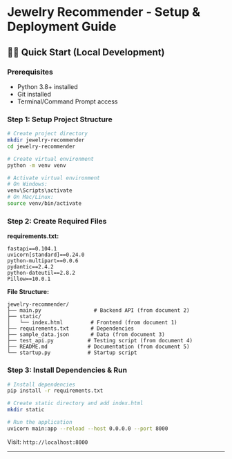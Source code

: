 # Jewelry Recommender - Setup & Deployment Guide

## 🏃‍♂️ Quick Start (Local Development)

### Prerequisites
- Python 3.8+ installed
- Git installed
- Terminal/Command Prompt access

### Step 1: Setup Project Structure
```bash
# Create project directory
mkdir jewelry-recommender
cd jewelry-recommender

# Create virtual environment
python -m venv venv

# Activate virtual environment
# On Windows:
venv\Scripts\activate
# On Mac/Linux:
source venv/bin/activate
```

### Step 2: Create Required Files

**requirements.txt:**
```
fastapi==0.104.1
uvicorn[standard]==0.24.0
python-multipart==0.0.6
pydantic==2.4.2
python-dateutil==2.8.2
Pillow==10.0.1
```

**File Structure:**
```
jewelry-recommender/
├── main.py                 # Backend API (from document 2)
├── static/
│   └── index.html         # Frontend (from document 1)
├── requirements.txt       # Dependencies
├── sample_data.json       # Data (from document 3)
├── test_api.py           # Testing script (from document 4)
├── README.md             # Documentation (from document 5)
└── startup.py            # Startup script
```

### Step 3: Install Dependencies & Run
```bash
# Install dependencies
pip install -r requirements.txt

# Create static directory and add index.html
mkdir static

# Run the application
uvicorn main:app --reload --host 0.0.0.0 --port 8000
```

Visit: `http://localhost:8000`

---
